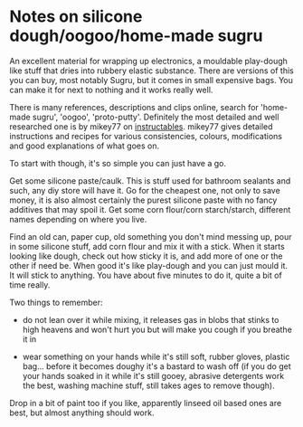 
# Notes on silicone dough/oogoo/home-made sugru

An excellent material for wrapping up electronics, a mouldable play-dough like stuff that dries into rubbery elastic substance. There are versions of this you can buy, most notably Sugru, but it comes in small expensive bags. You can make it for next to nothing and it works really well. 

There is many references, descriptions and clips online, search for 'home-made sugru', 'oogoo', 'proto-putty'. Definitely the most detailed and well researched one is by mikey77 on [instructables](http://www.instructables.com/id/How-To-Make-Your-Own-Sugru-Substitute/). mikey77 gives detailed instructions and recipes for various consistencies, colours, modifications and good explanations of what goes on. 

To start with though, it's so simple you can just have a go.

Get some silicone paste/caulk. This is stuff used for bathroom sealants and such, any diy store will have it. Go for the cheapest one, not only to save money, it is also almost certainly the purest silicone paste with no fancy additives that may spoil it. 
Get some corn flour/corn starch/starch, different names depending on where you live. 

Find an old can, paper cup, old something you don't mind messing up, pour in some silicone stuff, add corn flour and mix it with a stick. When it starts looking like dough, check out how sticky it is, and add more of one or the other if need be. When good it's like play-dough and you can just mould it. It will stick to anything. You have about five minutes to do it, quite a bit of time really.

Two things to remember:
* do not lean over it while mixing, it releases gas in blobs that stinks to high heavens and won't hurt you but will make you cough if you breathe it in

* wear something on your hands while it's still soft, rubber gloves, plastic bag... before it becomes doughy it's a bastard to wash off (if you do get your hands soaked in it while it's still gooey, abrasive detergents work the best, washing machine stuff, still takes ages to remove though).

Drop in a bit of paint too if you like, apparently linseed oil based ones are best, but almost anything should work.
